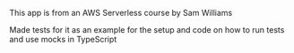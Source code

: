 This app is from an AWS Serverless course by Sam Williams

Made tests for it as an example for the setup and code on how to run tests and use mocks in TypeScript
